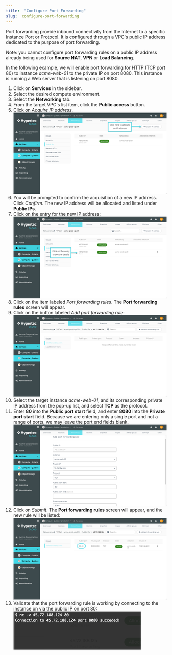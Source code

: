 ```yaml
---
title:  "Configure Port Forwarding"
slug:  configure-port-forwarding
---
```


Port forwarding provide inbound connectivity from the Internet to a specific Instance Port or Protocol. It is configured through a VPC's public IP address dedicated to the purpose of port forwarding.

Note: you cannot configure port forwarding rules on a public IP address already being used for **Source NAT**, **VPN** or **Load Balancing**.

In the following example, we will enable port forwarding for HTTP (TCP port 80) to instance *acme-web-01* to the private IP on port 8080.  This instance is running a Web server that is listening on port 8080.

1. Click on **Services** in the sidebar.
1. Select the desired compute environment.
1. Select the **Networking** tab.
1. From the target VPC's list item, click the **Public access** button.
1. Click on *Acquire IP address*.
![Acquire IP address](/assets/cca-config-port-fwd-1-en.png)
1. You will be prompted to confirm the acquisition of a new IP address.  Click *Confirm*.  The new IP address will be allocated and listed under **Public IPs**.
1. Click on the entry for the new IP address:
![Address acquired](/assets/cca-config-port-fwd-2-en.png)
1. Click on the item labeled *Port forwarding rules*.  The **Port forwarding rules** screen will appear.
1. Click on the button labeled *Add port forwarding rule*:
![Port forwarding rules](/assets/cca-config-port-fwd-3-en.png)
1. Select the target instance *acme-web-01*, and its corresponding private IP address from the pop-up list, and select **TCP** as the protocol.
1. Enter **80** into the **Public port start** field, and enter **8080** into the **Private port start** field.  Because we are entering only a single port and not a range of ports, we may leave the port end fields blank.
![Add port forwarding rule](/assets/cca-config-port-fwd-4-en.png)
1. Click on *Submit*. The **Port forwarding rules** screen will appear, and the new rule will be listed:
![Port forwarding rule added](/assets/cca-config-port-fwd-5-en.png)
1. Validate that the port forwarding rule is working by connecting to the instance on via the public IP on port 80:
![Validate with HTTP](/assets/cca-config-port-fwd-6-en.png)
